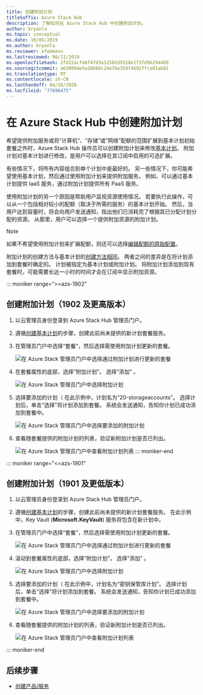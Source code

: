 ```yaml
---
title: 创建附加计划
titleSuffix: Azure Stack Hub
description: 了解如何在 Azure Stack Hub 中创建附加计划。
author: bryanla
ms.topic: conceptual
ms.date: 10/05/2019
ms.author: bryanla
ms.reviewer: efemmano
ms.lastreviewed: 06/11/2019
ms.openlocfilehash: 2fd22acfe6f47d3a12502d5528e1f3fd96294460
ms.sourcegitcommit: a630894e5a38666c24e7be350f4691ffce81ab81
ms.translationtype: MT
ms.contentlocale: zh-CN
ms.lasthandoff: 04/16/2020
ms.locfileid: "77696475"
---
```

# <a name="create-add-on-plans-in-azure-stack-hub"></a>在 Azure Stack Hub 中创建附加计划

希望提供附加服务或将“计算机”、“存储”或“网络”配额的范围扩展到基本计划初始套餐之外时，Azure Stack Hub 操作员可以创建附加计划来修改[基本计划](azure-stack-create-plan.md)。    附加计划对基本计划进行修改，是用户可以选择在其订阅中启用的可选扩展。

有些情况下，将所有内容组合到单个计划中是最好的。 另一些情况下，你可能希望使用基本计划，然后通过使用附加计划来提供附加服务。 例如，可以通过基本计划提供 IaaS 服务，通过附加计划提供所有 PaaS 服务。

使用附加计划的另一个原因是帮助用户监视资源使用情况。 若要执行此操作，可以从一个包括相对较小的配额（取决于所需的服务）的基本计划开始。 然后，当用户达到容量时，将会向用户发送通知，指出他们已消耗完了根据其已分配计划分配的资源。 从那里，用户可以选择一个提供附加资源的附加计划。

> [!NOTE]
> 如果不希望使用附加计划来扩展配额，则还可以选择[编辑配额的原始配置](azure-stack-quota-types.md#edit-a-quota)。

附加计划的创建方法与基本计划的[创建方法相同](azure-stack-create-plan.md)。 两者之间的差异是在将计划添加到套餐时确定的。 计划被指定为基本计划或附加计划。 将附加计划添加到现有套餐时，可能需要长达一小时的时间才会在订阅中显示附加资源。

::: moniker range=">=azs-1902"
## <a name="create-an-add-on-plan-1902-and-later"></a>创建附加计划（1902 及更高版本）

1. 以云管理员身份登录到 Azure Stack Hub 管理员门户。
2. 遵循[创建基本计划](azure-stack-create-plan.md)的步骤，创建此前尚未提供的新计划套餐服务。
3. 在管理员门户中选择“套餐”，然后选择需使用附加计划更新的套餐。 

   ![在 Azure Stack 管理员门户中选择通过附加计划进行更新的套餐](media/create-add-on-plan/add-on1.png)

4. 在套餐属性的底部，选择“附加计划”。  选择“添加”   。

    ![在 Azure Stack 管理员门户中选择附加计划](media/create-add-on-plan/add-on2.png)

5. 选择要添加的计划（ 在此示例中，计划名为“20-storageaccounts”。  选择计划后，单击“选择”将计划添加到套餐。  系统会发送通知，告知你计划已成功添加到套餐中。

    ![在 Azure Stack 管理员门户中选择要添加的附加计划](media/create-add-on-plan/add-on3.png)

6. 查看随套餐提供的附加计划的列表，验证新附加计划是否已列出。

    ![[在 Azure Stack 管理员门户中查看附加计划列表](media/create-add-on-plan/add-on4.png "创建附加计划")](media/create-add-on-plan/add-on4lg.png#lightbox)
::: moniker-end

::: moniker range="<=azs-1901"

## <a name="create-an-add-on-plan-1901-and-earlier"></a>创建附加计划（1901 及更低版本）

1. 以云管理员身份登录到 Azure Stack Hub 管理员门户。
2. 遵循[创建基本计划](azure-stack-create-plan.md)的步骤，创建此前尚未提供的新计划套餐服务。 在此示例中，Key Vault (**Microsoft.KeyVault**) 服务将包含在新计划中。
3. 在管理员门户中选择“套餐”，然后选择需使用附加计划更新的套餐。 

   ![在 Azure Stack 管理员门户中选择通过附加计划进行更新的套餐](media/create-add-on-plan/1.PNG)

4. 滚动到套餐属性的底部，选择“附加计划”。  选择“添加”   。

    ![在 Azure Stack 管理员门户中选择附加计划](media/create-add-on-plan/2.PNG)

5. 选择要添加的计划（ 在此示例中，计划名为“密钥保管库计划”。  选择计划后，单击“选择”将计划添加到套餐。  系统会发送通知，告知你计划已成功添加到套餐中。

    ![在 Azure Stack 管理员门户中选择要添加的附加计划](media/create-add-on-plan/3.PNG)

6. 查看随套餐提供的附加计划的列表，验证新附加计划是否已列出。

    ![在 Azure Stack 管理员门户中查看附加计划列表](media/create-add-on-plan/4.PNG)

::: moniker-end

## <a name="next-steps"></a>后续步骤

* [创建产品/服务](azure-stack-create-offer.md)
